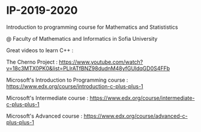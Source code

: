 # IP-2019-2020

Introduction to programming course for Mathematics and Statististics

@ Faculty of Mathematics and Informatics in Sofia University

Great videos to learn C++ :


The Cherno Project : https://www.youtube.com/watch?v=18c3MTX0PK0&list=PLlrATfBNZ98dudnM48yfGUldqGD0S4FFb

Microsoft's Introduction to Programming course : https://www.edx.org/course/introduction-c-plus-plus-1

Microsoft's Intermediate course : https://www.edx.org/course/intermediate-c-plus-plus-1

Microsoft's Advanced course : https://www.edx.org/course/advanced-c-plus-plus-1

